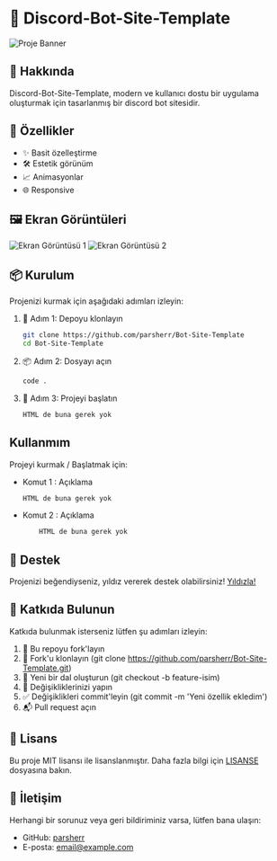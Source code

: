 # 📌 Discord-Bot-Site-Template

![Proje Banner](https://cdn.discordapp.com/attachments/1248983337306030143/1248983348865531944/image.png?ex=6665a5e3&is=66645463&hm=c1a16b365acb972b5f8d1260fa64a566e399b0222ec58cfb38d5defa020f7b46&)

## 📖 Hakkında

Discord-Bot-Site-Template, modern ve kullanıcı dostu bir uygulama oluşturmak için tasarlanmış bir discord bot sitesidir.

## 🚀 Özellikler

- ✨ Basit özelleştirme
- 🛠️ Estetik görünüm
- 📈 Animasyonlar
- 🌐 Responsive

## 🖼️ Ekran Görüntüleri

![Ekran Görüntüsü 1](https://cdn.discordapp.com/attachments/1248983337306030143/1248983395942273085/image.png?ex=6665a5ee&is=6664546e&hm=a155c35a6b3805701916dccfeda33134c40e62e8643b4f1b59a662e047563131&)
![Ekran Görüntüsü 2](https://cdn.discordapp.com/attachments/1248983337306030143/1248983485859762408/image.png?ex=6665a604&is=66645484&hm=34907dec1ecfe6ebff74cd09fc69941d1188f2305bb428d93962c9e36e79fda7&)

## 📦 Kurulum

Projenizi kurmak için aşağıdaki adımları izleyin:

1. 🎯 Adım 1: Depoyu klonlayın
   ```bash
   git clone https://github.com/parsherr/Bot-Site-Template
   cd Bot-Site-Template
   ```

2. 📦 Adım 2: Dosyayı açın
    ```bash
    code .
    ```
3. 🚀 Adım 3: Projeyi başlatın
    ```bash
    HTML de buna gerek yok
    ```

## Kullanmım

Projeyi kurmak / Başlatmak için:

-  Komut 1 : Açıklama
    ```bash
    HTML de buna gerek yok
    ```
-  Komut 2 : Açıklama
    ```bash
        HTML de buna gerek yok
    ```

## 🌟 Destek
Projenizi beğendiyseniz, yıldız vererek destek olabilirsiniz! [Yıldızla!](https://github.com/parsherr/repo/stargazers)

## 🤝 Katkıda Bulunun
Katkıda bulunmak isterseniz lütfen şu adımları izleyin:

1. 🍴 Bu repoyu fork'layın
2. 👯 Fork'u klonlayın (git clone https://github.com/parsherr/Bot-Site-Template.git)
3. 📝 Yeni bir dal oluşturun (git checkout -b feature-isim)
4. 🔧 Değişikliklerinizi yapın
5. ✅ Değişiklikleri commit'leyin (git commit -m 'Yeni özellik ekledim')
6. 📬 Pull request açın

## 📄 Lisans
Bu proje MIT lisansı ile lisanslanmıştır. Daha fazla bilgi için [LISANSE](LICANSE.md) dosyasına bakın.

## 💬 İletişim

Herhangi bir sorunuz veya geri bildiriminiz varsa, lütfen bana ulaşın:

- GitHub: [parsherr](https://github.com/parsherr)
- E-posta: [email@example.com](parsher.info@gmail.com)
